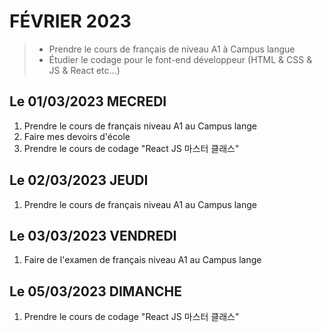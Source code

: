 # FÉVRIER 2023
> - Prendre le cours de français de niveau A1 à Campus langue 
> - Étudier le codage pour le font-end développeur (HTML & CSS & JS & React etc...)

## Le 01/03/2023 MECREDI
1. Prendre le cours de français niveau A1 au Campus lange
2. Faire mes devoirs d'école
3. Prendre le cours de codage "React JS 마스터 클래스"

## Le 02/03/2023 JEUDI
1. Prendre le cours de français niveau A1 au Campus lange

## Le 03/03/2023 VENDREDI
1. Faire de l'examen de français niveau A1 au Campus lange

## Le 05/03/2023 DIMANCHE
1. Prendre le cours de codage "React JS 마스터 클래스"